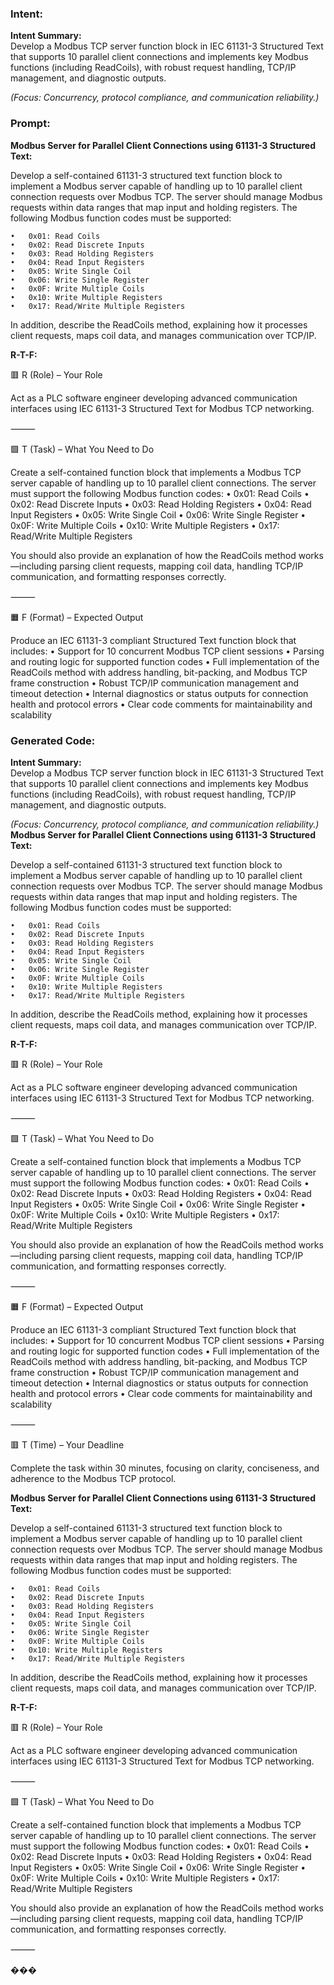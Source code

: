 ### Intent:
**Intent Summary:**  
Develop a Modbus TCP server function block in IEC 61131-3 Structured Text that supports 10 parallel client connections and implements key Modbus functions (including ReadCoils), with robust request handling, TCP/IP management, and diagnostic outputs.  

*(Focus: Concurrency, protocol compliance, and communication reliability.)*

### Prompt:
**Modbus Server for Parallel Client Connections using 61131-3 Structured Text:**

Develop a self-contained 61131-3 structured text function block to implement a Modbus server capable of handling up to 10 parallel client connection requests over Modbus TCP. The server should manage Modbus requests within data ranges that map input and holding registers. The following Modbus function codes must be supported:

	•	0x01: Read Coils
	•	0x02: Read Discrete Inputs
	•	0x03: Read Holding Registers
	•	0x04: Read Input Registers
	•	0x05: Write Single Coil
	•	0x06: Write Single Register
	•	0x0F: Write Multiple Coils
	•	0x10: Write Multiple Registers
	•	0x17: Read/Write Multiple Registers

In addition, describe the ReadCoils method, explaining how it processes client requests, maps coil data, and manages communication over TCP/IP.

**R-T-F:**

🟥 R (Role) – Your Role

Act as a PLC software engineer developing advanced communication interfaces using IEC 61131-3 Structured Text for Modbus TCP networking.

⸻

🟩 T (Task) – What You Need to Do

Create a self-contained function block that implements a Modbus TCP server capable of handling up to 10 parallel client connections. The server must support the following Modbus function codes:
	•	0x01: Read Coils
	•	0x02: Read Discrete Inputs
	•	0x03: Read Holding Registers
	•	0x04: Read Input Registers
	•	0x05: Write Single Coil
	•	0x06: Write Single Register
	•	0x0F: Write Multiple Coils
	•	0x10: Write Multiple Registers
	•	0x17: Read/Write Multiple Registers

You should also provide an explanation of how the ReadCoils method works—including parsing client requests, mapping coil data, handling TCP/IP communication, and formatting responses correctly.

⸻

🟧 F (Format) – Expected Output

Produce an IEC 61131-3 compliant Structured Text function block that includes:
	•	Support for 10 concurrent Modbus TCP client sessions
	•	Parsing and routing logic for supported function codes
	•	Full implementation of the ReadCoils method with address handling, bit-packing, and Modbus TCP frame construction
	•	Robust TCP/IP communication management and timeout detection
	•	Internal diagnostics or status outputs for connection health and protocol errors
	•	Clear code comments for maintainability and scalability

### Generated Code:
**Intent Summary:**  
Develop a Modbus TCP server function block in IEC 61131-3 Structured Text that supports 10 parallel client connections and implements key Modbus functions (including ReadCoils), with robust request handling, TCP/IP management, and diagnostic outputs.  

*(Focus: Concurrency, protocol compliance, and communication reliability.)*
**Modbus Server for Parallel Client Connections using 61131-3 Structured Text:**

Develop a self-contained 61131-3 structured text function block to implement a Modbus server capable of handling up to 10 parallel client connection requests over Modbus TCP. The server should manage Modbus requests within data ranges that map input and holding registers. The following Modbus function codes must be supported:

	•	0x01: Read Coils
	•	0x02: Read Discrete Inputs
	•	0x03: Read Holding Registers
	•	0x04: Read Input Registers
	•	0x05: Write Single Coil
	•	0x06: Write Single Register
	•	0x0F: Write Multiple Coils
	•	0x10: Write Multiple Registers
	•	0x17: Read/Write Multiple Registers

In addition, describe the ReadCoils method, explaining how it processes client requests, maps coil data, and manages communication over TCP/IP.

**R-T-F:**

🟥 R (Role) – Your Role

Act as a PLC software engineer developing advanced communication interfaces using IEC 61131-3 Structured Text for Modbus TCP networking.

⸻

🟩 T (Task) – What You Need to Do

Create a self-contained function block that implements a Modbus TCP server capable of handling up to 10 parallel client connections. The server must support the following Modbus function codes:
	•	0x01: Read Coils
	•	0x02: Read Discrete Inputs
	•	0x03: Read Holding Registers
	•	0x04: Read Input Registers
	•	0x05: Write Single Coil
	•	0x06: Write Single Register
	•	0x0F: Write Multiple Coils
	•	0x10: Write Multiple Registers
	•	0x17: Read/Write Multiple Registers

You should also provide an explanation of how the ReadCoils method works—including parsing client requests, mapping coil data, handling TCP/IP communication, and formatting responses correctly.

⸻

🟧 F (Format) – Expected Output

Produce an IEC 61131-3 compliant Structured Text function block that includes:
	•	Support for 10 concurrent Modbus TCP client sessions
	•	Parsing and routing logic for supported function codes
	•	Full implementation of the ReadCoils method with address handling, bit-packing, and Modbus TCP frame construction
	•	Robust TCP/IP communication management and timeout detection
	•	Internal diagnostics or status outputs for connection health and protocol errors
	•	Clear code comments for maintainability and scalability

⸻

🟥 T (Time) – Your Deadline

Complete the task within 30 minutes, focusing on clarity, conciseness, and adherence to the Modbus TCP protocol.

**Modbus Server for Parallel Client Connections using 61131-3 Structured Text:**

Develop a self-contained 61131-3 structured text function block to implement a Modbus server capable of handling up to 10 parallel client connection requests over Modbus TCP. The server should manage Modbus requests within data ranges that map input and holding registers. The following Modbus function codes must be supported:

	•	0x01: Read Coils
	•	0x02: Read Discrete Inputs
	•	0x03: Read Holding Registers
	•	0x04: Read Input Registers
	•	0x05: Write Single Coil
	•	0x06: Write Single Register
	•	0x0F: Write Multiple Coils
	•	0x10: Write Multiple Registers
	•	0x17: Read/Write Multiple Registers

In addition, describe the ReadCoils method, explaining how it processes client requests, maps coil data, and manages communication over TCP/IP.

**R-T-F:**

🟥 R (Role) – Your Role

Act as a PLC software engineer developing advanced communication interfaces using IEC 61131-3 Structured Text for Modbus TCP networking.

⸻

🟩 T (Task) – What You Need to Do

Create a self-contained function block that implements a Modbus TCP server capable of handling up to 10 parallel client connections. The server must support the following Modbus function codes:
	•	0x01: Read Coils
	•	0x02: Read Discrete Inputs
	•	0x03: Read Holding Registers
	•	0x04: Read Input Registers
	•	0x05: Write Single Coil
	•	0x06: Write Single Register
	•	0x0F: Write Multiple Coils
	•	0x10: Write Multiple Registers
	•	0x17: Read/Write Multiple Registers

You should also provide an explanation of how the ReadCoils method works—including parsing client requests, mapping coil data, handling TCP/IP communication, and formatting responses correctly.

⸻

���
